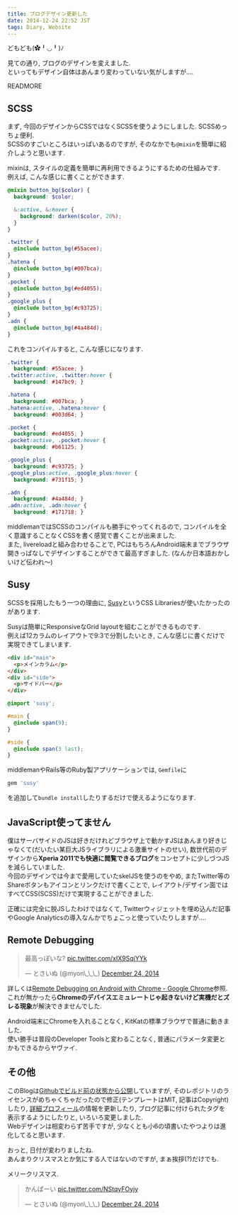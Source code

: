 ```yaml
---
title: ブログデザイン更新した
date: 2014-12-24 22:52 JST
tags: Diary, Website
---
```


どもども(✿╹◡╹)ﾉ

見ての通り, ブログのデザインを変えました.  
といってもデザイン自体はあんまり変わっていない気がしますが....

READMORE

## SCSS

まず, 今回のデザインからCSSではなくSCSSを使うようにしました. SCSSめっちょ便利.  
SCSSのすごいところはいっぱいあるのですが, そのなかでも`@mixin`を簡単に紹介しようと思います.

mixinは, スタイルの定義を簡単に再利用できるようにするための仕組みです.  
例えば, こんな感じに書くことができます.

```scss
@mixin button_bg($color) {
  background: $color;

  &:active, &:hover {
    background: darken($color, 20%);
  }
}

.twitter {
  @include button_bg(#55acee);
}
.hatena {
  @include button_bg(#007bca);
}
.pocket {
  @include button_bg(#ed4055);
}
.google_plus {
  @include button_bg(#c93725);
}
.adn {
  @include button_bg(#4a484d);
}
```

これをコンパイルすると, こんな感じになります.

```css
.twitter {
  background: #55acee; }
.twitter:active, .twitter:hover {
  background: #147bc9; }

.hatena {
  background: #007bca; }
.hatena:active, .hatena:hover {
  background: #003d64; }

.pocket {
  background: #ed4055; }
.pocket:active, .pocket:hover {
  background: #b61125; }

.google_plus {
  background: #c93725; }
.google_plus:active, .google_plus:hover {
  background: #731f15; }

.adn {
  background: #4a484d; }
.adn:active, .adn:hover {
  background: #171718; }
```

middlemanではSCSSのコンパイルも勝手にやってくれるので, コンパイルを全く意識することなくCSSを書く感覚で書くことが出来ました.  
また, livereloadと組み合わせることで, PCはもちろんAndroid端末までブラウザ開きっぱなしでデザインすることができて最高すぎました. (なんか日本語おかしいけど伝われ〜)

## Susy

SCSSを採用したもう一つの理由に, [Susy](http://susy.oddbird.net/)というCSS Librariesが使いたかったのがあります.

Susyは簡単にResponsiveなGrid layoutを組むことができるものです.  
例えば12カラムのレイアウトで9:3で分割したいとき, こんな感じに書くだけで実現できてしまいます.

```html
<div id="main">
  <p>メインカラム</p>
</div>
<div id="side">
  <p>サイドバー</p>
</div>
```

```scss
@import 'susy';

#main {
  @include span(9);
}

#side {
  @include span(3 last);
}
```

middlemanやRails等のRuby製アプリケーションでは, `Gemfile`に

```ruby
gem 'susy'
```

を追加して`bundle install`したりするだけで使えるようになります.

## JavaScript使ってません

僕はサーバサイドのJSは好きだけれどブラウザ上で動かすJSはあんまり好きじゃなくて(だいたい某巨大JSライブラリによる激重サイトのせい), 数世代前のデザインから**Xperia 2011でも快適に閲覧できるブログ**をコンセプトに少しづつJSを減らしていました.  
今回のデザインでは今まで愛用していたskelJSを使うのをやめ, またTwitter等のShareボタンもアイコンとリンクだけで書くことで, レイアウト/デザイン面ではすべてCSS(SCSS)だけで実現することができました.

正確には完全に脱JSしたわけではなくて, Twitterウィジェットを埋め込んだ記事やGoogle Analyticsの導入なんかでちょこっと使っていたりしますが....

## Remote Debugging

<blockquote class="twitter-tweet" data-partner="tweetdeck"><p>最高っぽいな? <a href="http://t.co/xIX9SqiYYk">pic.twitter.com/xIX9SqiYYk</a></p>&mdash; とさいぬ (@myon\_\_\_) <a href="https://twitter.com/myon___/status/547642586819600384">December 24, 2014</a></blockquote>
<script async src="//platform.twitter.com/widgets.js" charset="utf-8"></script>

詳しくは[Remote Debugging on Android with Chrome - Google Chrome](https://developer.chrome.com/devtools/docs/remote-debugging)参照.  
これが無かったら**Chromeのデバイスエミュレートじゃ起きないけど実機だとズレる現象**が解決できませんでした.

Android端末にChromeを入れることなく, KitKatの標準ブラウザで普通に動きました.  
使い勝手は普段のDeveloper Toolsと変わることなく, 普通にパラメータ変更とかもできるからヤヴァイ.

## その他

このBlogは[Githubでビルド前の状態から公開](https://github.com/Tosainu/blog)していますが, そのレポジトリのライセンスがめちゃくちゃだったので修正(テンプレートはMIT, 記事はCopyright)したり, [詳細プロフィール](/about)の情報を更新したり, ブログ記事に付けられたタグを表示するようにしたりと, いろいろ変更しました.  
Webデザインは相変わらず苦手ですが, 少なくとも小6の頃書いたやつよりは進化してると思います.

おっと, 日付が変わりましたね.  
あんまりクリスマスとか気にする人ではないのですが, まぁ挨拶(?)だけでも.

メリークリスマス.

<blockquote class="twitter-tweet" data-partner="tweetdeck"><p>かんぱーい <a href="http://t.co/NStqyFOyjy">pic.twitter.com/NStqyFOyjy</a></p>&mdash; とさいぬ (@myon\_\_\_) <a href="https://twitter.com/myon___/status/547756612044066816">December 24, 2014</a></blockquote>
<script async src="//platform.twitter.com/widgets.js" charset="utf-8"></script>
